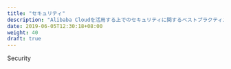 ```yaml
---
title: "セキュリティ"
description: "Alibaba Cloudを活用する上でのセキュリティに関するベストプラクティス"
date: 2019-06-05T12:30:18+08:00
weight: 40
draft: true
---
```

Security